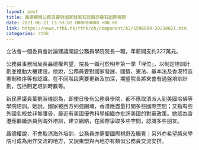 ```yaml
---
layout: post
title: 聶德權稱公務員要對國家發展有認識亦要有國際視野
date: 2021-06-21 13:53:02.000000000 +08:00
link: https://news.rthk.hk/rthk/ch/component/k2/1596899-20210621.htm
categories: rthk
---
```


立法會一個委員會討論建議開設公務員學院院長一職，年薪開支約327萬元。

公務員事務局局長聶德權希望，院長一職可於明年第一季「埋位」，以制定培訓計劃並推動大樓建設。他說，公務員要對國家發展、國情、憲法、基本法及香港特區憲制秩序等有認識，在不同階段需要更新及加深，期望院長將來會有通盤培訓計劃，包括制定培訓時數等。

新民黨議員葉劉淑儀認為，即使日後有公務員學院，都不應取消派人到美國哈佛等學院培訓。她說，國家被西方列強圍堵，香港應盡量打開多些國際空間；又指有些外國名校並非無腰骨，最近有美國優秀科學組織亦批評美國的對華政策。她認為香港應繼續派員到海外培訓，建立網絡，在國際爭取多些空間，認識多些朋友。

聶德權說，不會取消海外培訓，公務員亦需要國際視野及觸覺；另外亦希望將來學院可成為用作交流的地方，又說東盟與內地亦有類似公務員交流安排。
